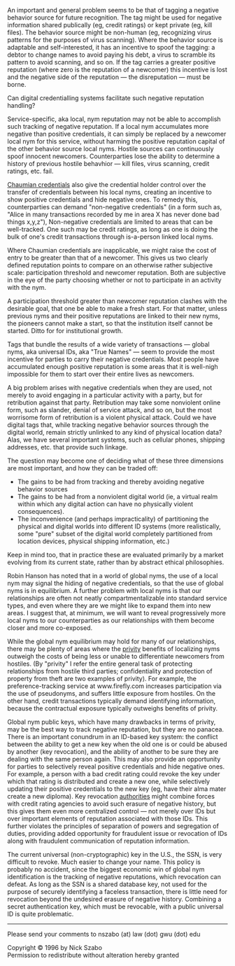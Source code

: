 <p>An important and general problem seems to be that of tagging a negative behavior source for future recognition. The tag might be used for negative information shared publically (eg, credit ratings) or kept private (eg, kill files). The behavior source might be non-human (eg, recognizing virus patterns for the purposes of virus scanning). Where the behavior source is adaptable and self-interested, it has an incentive to spoof the tagging: a debtor to change names to avoid paying his debt, a virus to scramble its pattern to avoid scanning, and so on. If the tag carries a greater positive reputation (where zero is the reputation of a newcomer) this incentive is lost and the negative side of the reputation — the disreputation — must be borne.</p>

<p>Can digital credentialling systems facilitate such negative reputation handling?</p>

<p>Service-specific, aka local, nym reputation may not be able to accomplish such tracking of negative reputation. If a local nym accumulates more negative than positive credentials, it can simply be replaced by a newcomer local nym for this service, without harming the positive reputation capital of the other behavior source local nyms. Hostile sources can continuously spoof innocent newcomers. Counterparties lose the ability to determine a history of previous hostile behavhior — kill files, virus scanning, credit ratings, etc. fail.</p>

<p><a href="http://www.chaum.com/publications/Security_Wthout_Identification.html">Chaumian credentials</a> also give the credential holder control over the transfer of credentials between his local nyms, creating an incentive to show positive credentials and hide negative ones. To remedy this, counterparties can demand "non-negative credentials" (in a form such as, "Alice in many transactions recorded by me in area X has never done bad things x,y,z"), Non-negative credentials are limited to areas that can be well-tracked. One such may be credit ratings, as long as one is doing the bulk of one's credit transactions through is-a-person linked local nyms.</p>

<p>Where Chaumian credentials are inapplicable, we might raise the cost of entry to be greater than that of a newcomer. This gives us two clearly defined reputation points to compare on an otherwise rather subjective scale: participation threshold and newcomer reputation. Both are subjective in the eye of the party choosing whether or not to participate in an activity with the nym.</p>

<p>A participation threshold greater than newcomer reputation clashes with the desirable goal, that one be able to make a fresh start. For that matter, unless previous nyms and their positive reputations are linked to their new nyms, the pioneers cannot make a start, so that the institution itself cannot be started. Ditto for for institutional growth.</p>

<p>Tags that bundle the results of a wide variety of transactions — global nyms, aka universal IDs, aka "True Names" — seem to provide the most incentive for parties to carry their negative credentials. Most people have accumulated enough positive reputation is some areas that it is well-nigh impossible for them to start over their entire lives as newcomers.</p>

<p>A big problem arises with negative credentials when they are used, not merely to avoid engaging in a particular activity with a party, but for retribution against that party. Retribution may take some nonviolent online form, such as slander, denial of service attack, and so on, but the most worrisome form of retribution is a violent physical attack. Could we have digital tags that, while tracking negative behavior sources through the digital world, remain strictly unlinked to any kind of physical location data? Alas, we have several important systems, such as cellular phones, shipping addresses, etc. that provide such linkage.</p>

<p>The question may become one of deciding what of these three dimensions are most important, and how they can be traded off:</p>

<ul>
  <li>The gains to be had from tracking and thereby avoiding negative behavior sources</li>
  <li>The gains to be had from a nonviolent digital world (ie, a virtual realm within which any digital action can have no physically violent consequences).</li>
  <li>The inconvenience (and perhaps impracticality) of partitioning the physical and digital worlds into different ID systems (more realistically, some "pure" subset of the digital world completely partitioned from location devices, physical shipping information, etc.)</li>
</ul>

<p>Keep in mind too, that in practice these are evaluated primarily by a market evolving from its current state, rather than by abstract ethical philosophies.</p>

<p>Robin Hanson has noted that in a world of global nyms, the use of a local nym may signal the hiding of negative credentials, so that the use of global nyms is in equilibrium. A further problem with local nyms is that our relationships are often not neatly compartmentalizable into standard service types, and even where they are we might like to expand them into new areas. I suggest that, at minimum, we will want to reveal progressively more local nyms to our counterparties as our relationships with them become closer and more co-exposed.</p>

<p>While the global nym equilibrium may hold for many of our relationships, there may be plenty of areas where the <a href="/smart-contracts-glossary/#privity">privity</a> benefits of localizing nyms outweigh the costs of being less or unable to differentiate newcomers from hostiles. (By "privity" I refer the entire general task of protecting relationships from hostile third parties; confidentiality and protection of property from theft are two examples of privity). For example, the preference-tracking service at www.firefly.com increases participation via the use of pseudonyms, and suffers little exposure from hostiles. On the other hand, credit transactions typically demand identifying information, because the contractual exposure typically outweighs benefits of privity.</p>

<p>Global nym public keys, which have many drawbacks in terms of privity, may be the best way to track negative reputation, but they are no panacea. There is an important conundrum in an ID-based key system: the conflict between the ability to get a new key when the old one is or could be abused by another (key revocation), and the ability of another to be sure they are dealing with the same person again. This may also provide an opportunity for parties to selectively reveal positive credentials and hide negative ones. For example, a person with a bad credit rating could revoke the key under which that rating is distributed and create a new one, while selectively updating their positive credentials to the new key (eg, have their alma mater create a new diploma). Key revocation <a href="/distributing-authorities-and-verifying-their-claims/">authorities</a> might combine forces with credit rating agencies to avoid such erasure of negative history, but this gives them even more centralized control — not merely over IDs but over important elements of reputation associated with those IDs. This further violates the principles of separation of powers and segregation of duties, providing added opportunity for fraudulent issue or revocation of IDs along with fraudulent communication of reputation information.</p>

<p>The current universal (non-cryptographic) key in the U.S., the SSN, is very difficult to revoke. Much easier to change your name. This policy is probably no accident, since the biggest economic win of global nym identification is the tracking of negative reputations, which revocation can defeat. As long as the SSN is a shared database key, not used for the purpose of securely identifying a faceless transaction, there is little need for revocation beyond the undesired erasure of negative history. Combining a secret authentication key, which must be revocable, with a public universal ID is quite problematic.</p>

<hr>

<p>Please send your comments to nszabo (at) law (dot) gwu (dot) edu</p>

<p>Copyright &copy; 1996 by Nick Szabo<br>
  Permission to redistribute without alteration hereby granted</p>
